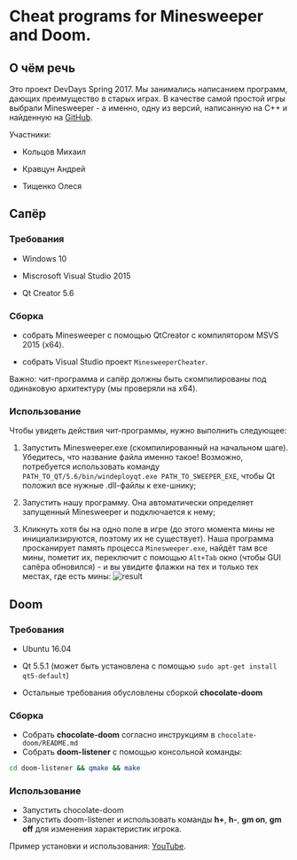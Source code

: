 # Cheat programs for Minesweeper and Doom.

## О чём речь
Это проект DevDays Spring 2017. Мы занимались написанием программ, дающих преимущество в старых играх. В качестве самой простой игры выбрали Minesweeper - а именно, одну из версий, написанную на С++ и найденную на [GitHub](https://github.com).

Участники:

- Кольцов Михаил

- Кравцун Андрей

- Тищенко Олеся

## Сапёр
### Требования

* Windows 10

* Miscrosoft Visual Studio 2015

* Qt Creator 5.6

### Сборка
* собрать Minesweeper с помощью QtCreator с компилятором MSVS 2015 (x64). 

* собрать Visual Studio проект `MinesweeperCheater`.

Важно: чит-программа и сапёр должны быть скомпилированы под одинаковую архитектуру (мы проверяли на x64).

### Использование
Чтобы увидеть действия чит-программы, нужно выполнить следующее:

1. Запустить Minesweeper.exe (скомпилированный на начальном шаге). Убедитесь, что название файла именно такое! Возможно, потребуется использовать команду `PATH_TO_QT/5.6/bin/windeployqt.exe PATH_TO_SWEEPER_EXE`, чтобы Qt положил все нужные .dll-файлы к exe-шнику;

2. Запустить нашу программу. Она автоматически определяет запущенный Minesweeper и подключается к нему;

3. Кликнуть хотя бы на одно поле в игре (до этого момента мины не инициализируются, поэтому их не существует). Наша программа просканирует память процесса `Minesweeper.exe`, найдёт там все мины, пометит их, переключит с помощью `Alt+Tab` окно (чтобы GUI сапёра обновился) - и вы увидите флажки на тех и только тех местах, где есть мины:
![result](https://cloud.githubusercontent.com/assets/6823298/25706775/17e796c0-30ea-11e7-8e83-f3f8115500b3.PNG)


## Doom
### Требования

* Ubuntu 16.04

* Qt 5.5.1 (может быть установлена с помощью `sudo apt-get install qt5-default`)

* Остальные требования обусловлены сборкой **chocolate-doom**

### Сборка
* Собрать **chocolate-doom** согласно инструкциям в `chocolate-doom/README.md`
* Собрать **doom-listener** с помощью консольной команды:
``` bash
cd doom-listener && qmake && make
```
### Использование
* Запустить chocolate-doom
* Запустить doom-listener и использовать команды **h+**, **h-**, **gm on**, **gm off** для изменения характеристик игрока.

Пример установки и использования: [YouTube](https://youtu.be/DwFvRwnDvAM).
